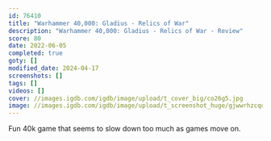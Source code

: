 ```yaml
---
id: 76410
title: "Warhammer 40,000: Gladius - Relics of War"
description: "Warhammer 40,000: Gladius - Relics of War - Review"
score: 80
date: 2022-06-05
completed: true
goty: []
modified_date: 2024-04-17
screenshots: []
tags: []
videos: []
cover: //images.igdb.com/igdb/image/upload/t_cover_big/co26g5.jpg
image: //images.igdb.com/igdb/image/upload/t_screenshot_huge/gjwwrhzcqqu4djqkwgur.jpg
---
```

Fun 40k game that seems to slow down too much as games move on.